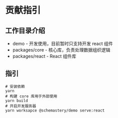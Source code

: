 # 贡献指引

## 工作目录介绍

* demo - 开发使用，目前暂时只支持开发 react 组件
* packages/core - 核心库，负责处理数据组织逻辑
* packages/react - React 组件库

## 指引

```shell
# 安装依赖
yarn
# 构建 core 库用于外部使用
yarn build
# 开启开发服务器
yarn worksapce @schemastery/demo serve:react
```

